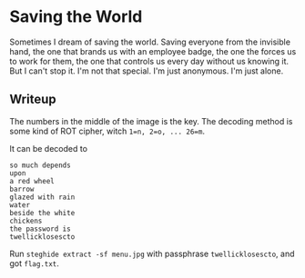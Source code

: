# Saving the World
Sometimes I dream of saving the world. Saving everyone from the invisible hand, the one that brands us with an employee badge, the one the forces us to work for them, the one that controls us every day without us knowing it. But I can't stop it. I'm not that special. I'm just anonymous. I'm just alone. 

## Writeup
The numbers in the middle of the image is the key. The decoding method is some kind of ROT cipher, witch `1=n, 2=o, ... 26=m`.

It can be decoded to 
```
so much depends
upon
a red wheel
barrow
glazed with rain
water
beside the white
chickens
the password is
twellicklosescto
```
Run `steghide extract -sf menu.jpg` with passphrase `twellicklosescto`, and got `flag.txt`.